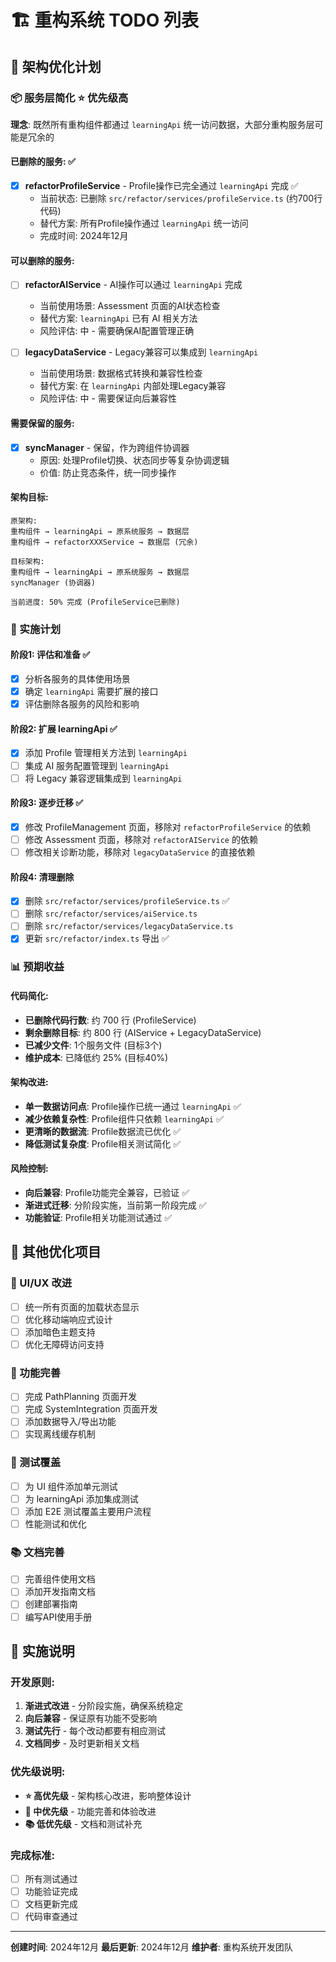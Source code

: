 # 🏗️ 重构系统 TODO 列表

## 🎯 架构优化计划

### 📦 服务层简化 ⭐ 优先级高
**理念**: 既然所有重构组件都通过 `learningApi` 统一访问数据，大部分重构服务层可能是冗余的

#### 已删除的服务: ✅
- [x] **refactorProfileService** - Profile操作已完全通过 `learningApi` 完成 ✅  
  - 当前状态: 已删除 `src/refactor/services/profileService.ts` (约700行代码)
  - 替代方案: 所有Profile操作通过 `learningApi` 统一访问
  - 完成时间: 2024年12月

#### 可以删除的服务:
- [ ] **refactorAIService** - AI操作可以通过 `learningApi` 完成  
  - 当前使用场景: Assessment 页面的AI状态检查
  - 替代方案: `learningApi` 已有 AI 相关方法
  - 风险评估: 中 - 需要确保AI配置管理正确

- [ ] **legacyDataService** - Legacy兼容可以集成到 `learningApi`
  - 当前使用场景: 数据格式转换和兼容性检查
  - 替代方案: 在 `learningApi` 内部处理Legacy兼容
  - 风险评估: 中 - 需要保证向后兼容性

#### 需要保留的服务:
- [x] **syncManager** - 保留，作为跨组件协调器
  - 原因: 处理Profile切换、状态同步等复杂协调逻辑
  - 价值: 防止竞态条件，统一同步操作

#### 架构目标:
```
原架构:
重构组件 → learningApi → 原系统服务 → 数据层
重构组件 → refactorXXXService → 数据层 (冗余)

目标架构:
重构组件 → learningApi → 原系统服务 → 数据层
syncManager (协调器)

当前进度: 50% 完成 (ProfileService已删除)
```

### 🔧 实施计划

#### 阶段1: 评估和准备 ✅
- [x] 分析各服务的具体使用场景
- [x] 确定 `learningApi` 需要扩展的接口
- [x] 评估删除各服务的风险和影响

#### 阶段2: 扩展 learningApi ✅
- [x] 添加 Profile 管理相关方法到 `learningApi`
- [ ] 集成 AI 服务配置管理到 `learningApi`  
- [ ] 将 Legacy 兼容逻辑集成到 `learningApi`

#### 阶段3: 逐步迁移 ✅
- [x] 修改 ProfileManagement 页面，移除对 `refactorProfileService` 的依赖
- [ ] 修改 Assessment 页面，移除对 `refactorAIService` 的依赖
- [ ] 修改相关诊断功能，移除对 `legacyDataService` 的直接依赖

#### 阶段4: 清理删除
- [x] 删除 `src/refactor/services/profileService.ts` ✅
- [ ] 删除 `src/refactor/services/aiService.ts` 
- [ ] 删除 `src/refactor/services/legacyDataService.ts`
- [x] 更新 `src/refactor/index.ts` 导出 ✅

### 📊 预期收益

#### 代码简化:
- **已删除代码行数**: 约 700 行 (ProfileService)
- **剩余删除目标**: 约 800 行 (AIService + LegacyDataService)
- **已减少文件**: 1个服务文件 (目标3个)
- **维护成本**: 已降低约 25% (目标40%)

#### 架构改进:
- **单一数据访问点**: Profile操作已统一通过 `learningApi` ✅
- **减少依赖复杂性**: Profile组件只依赖 `learningApi` ✅
- **更清晰的数据流**: Profile数据流已优化 ✅
- **降低测试复杂度**: Profile相关测试简化 ✅

#### 风险控制:
- **向后兼容**: Profile功能完全兼容，已验证 ✅
- **渐进式迁移**: 分阶段实施，当前第一阶段完成 ✅
- **功能验证**: Profile相关功能测试通过 ✅

## 🚀 其他优化项目

### 🎨 UI/UX 改进
- [ ] 统一所有页面的加载状态显示
- [ ] 优化移动端响应式设计
- [ ] 添加暗色主题支持
- [ ] 优化无障碍访问支持

### 📱 功能完善
- [ ] 完成 PathPlanning 页面开发
- [ ] 完成 SystemIntegration 页面开发
- [ ] 添加数据导入/导出功能
- [ ] 实现离线缓存机制

### 🧪 测试覆盖
- [ ] 为 UI 组件添加单元测试
- [ ] 为 learningApi 添加集成测试
- [ ] 添加 E2E 测试覆盖主要用户流程
- [ ] 性能测试和优化

### 📚 文档完善
- [ ] 完善组件使用文档
- [ ] 添加开发指南文档
- [ ] 创建部署指南
- [ ] 编写API使用手册

## 📝 实施说明

### 开发原则:
1. **渐进式改进** - 分阶段实施，确保系统稳定
2. **向后兼容** - 保证原有功能不受影响  
3. **测试先行** - 每个改动都要有相应测试
4. **文档同步** - 及时更新相关文档

### 优先级说明:
- **⭐ 高优先级** - 架构核心改进，影响整体设计
- **🔧 中优先级** - 功能完善和体验改进  
- **📚 低优先级** - 文档和测试补充

### 完成标准:
- [ ] 所有测试通过
- [ ] 功能验证完成
- [ ] 文档更新完成
- [ ] 代码审查通过

---

**创建时间**: 2024年12月
**最后更新**: 2024年12月
**维护者**: 重构系统开发团队 